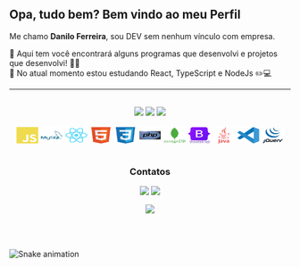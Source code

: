 ## Opa, tudo bem? Bem vindo ao meu Perfil

Me chamo <b>Danilo Ferreira</b>, sou DEV sem nenhum vínculo com empresa.

🔭 Aqui tem você encontrará alguns programas que desenvolvi e projetos que desenvolvi! 🚀🚀 </br>
🌱 No atual momento estou estudando React, TypeScript e NodeJs ✏️💻 </br>
<hr>
<div style="display:block;" align="center"></br>
<div align="center">
  <img height="145em" src="https://github-readme-stats.vercel.app/api?username=daniloeb19&show_icons=true&theme=nord&include_all_commits=true&count_private=true"/>
  <img height="145em" src="https://github-readme-stats.vercel.app/api/top-langs/?username=daniloeb19&layout=compact&langs_count=7&theme=nord"/>
  <img height='180em' src='https://github-readme-streak-stats.herokuapp.com?user=daniloeb19&theme=nord&date_format=j%20M%5B%20Y%5D&fire=DD0000&ring=52DD81&dates=52DD81&stroke=ABCFDD' />
</div>

<div style="display: inline_block;" align="center">
</br>
  <img  align="center" alt="..." height="30" width="40" src="https://raw.githubusercontent.com/devicons/devicon/master/icons/javascript/javascript-plain.svg">
  <img align="center" alt="..." height="30" width="40" src="https://raw.githubusercontent.com/devicons/devicon/master/icons/mysql/mysql-plain-wordmark.svg">
  <img align="center" alt="..." height="30" width="40" src="https://raw.githubusercontent.com/devicons/devicon/master/icons/react/react-original.svg">
  <img align="center" alt="..." height="30" width="40" src="https://raw.githubusercontent.com/devicons/devicon/master/icons/html5/html5-original.svg">
  <img align="center" alt="..." height="30" width="40" src="https://raw.githubusercontent.com/devicons/devicon/master/icons/css3/css3-original.svg">
  <img align="center" alt="..." height="30" width="40" src="https://raw.githubusercontent.com/devicons/devicon/master/icons/php/php-original.svg">
  <img align="center" alt="..." height="30" width="40" src="https://raw.githubusercontent.com/devicons/devicon/master/icons/mongodb/mongodb-plain-wordmark.svg">
  <img align="center" alt="..." height="30" width="40" src="https://github.com/devicons/devicon/raw/master/icons/bootstrap/bootstrap-original-wordmark.svg">
  <img align="center" alt="..." height="30" width="40" src="https://raw.githubusercontent.com/devicons/devicon/master/icons/java/java-plain-wordmark.svg">
  <img align="center" alt="..." height="30" width="40" src="https://raw.githubusercontent.com/devicons/devicon/master/icons/vscode/vscode-original.svg">
  <img align="center" alt="..." height="30" width="40" src="https://raw.githubusercontent.com/devicons/devicon/master/icons/jquery/jquery-original-wordmark.svg">
  </div>
</br>
<div align="center" style="display: flex-column">
<h3>Contatos</h3>
<a  href = "mailto:daniloferreiradasilva345@gmail.com"><img src="https://img.shields.io/badge/-Gmail-%23333?style=for-the-badge&logo=gmail&logoColor=white" target="_blank"></a>
<a  href="https://www.linkedin.com/in/danilofdasilva" target="_blank"><img src="https://img.shields.io/badge/-LinkedIn-%230077B5?style=for-the-badge&logo=linkedin&logoColor=white" target="_blank"></a> 

<a  href="https://www.facebook.com/danilofsilva2001" target="_blank"><img src="https://img.shields.io/badge/Facebook-1877F2?style=for-the-badge&logo=facebook&logoColor=white" target="_blank"></a> 

 </div>
</div>
</br>

##
  
![Snake animation](https://github.com/daniloeb19/daniloeb19/blob/output/github-contribution-grid-snake.svg)